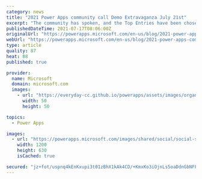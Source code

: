 ```yaml
---
category: news
title: "2021 Power Apps community call Demo Extravaganza July 21st"
excerpt: "The community has spoken, and the Top Entries have been chosen!  The July 2021 Power Apps community call is your chance to see these Power Apps artisans show off their creations and discuss how they built these amazing samples!"
publishedDateTime: 2021-07-17T08:06:00Z
originalUrl: "https://powerapps.microsoft.com/en-us/blog/2021-power-apps-community-call-demo-extravaganza-july-21st/"
webUrl: "https://powerapps.microsoft.com/en-us/blog/2021-power-apps-community-call-demo-extravaganza-july-21st/"
type: article
quality: 87
heat: 88
published: true

provider:
  name: Microsoft
  domain: microsoft.com
  images:
    - url: "https://everyday-cc.github.io/powerapps/assets/images/organizations/microsoft.com-50x50.jpg"
      width: 50
      height: 50

topics:
  - Power Apps

images:
  - url: "https://powerapps.microsoft.com/images/shared/social/social-share-post-ignite.png"
    width: 1200
    height: 630
    isCached: true

secured: "jz+fot/uspnq4kEnKxupi3t01zBhX1kAk4CD/+KmxKo3iOjnLs5oaDdnGbNFFOR16eB9N0AGzenB2cEAC5ahzkpIgQhr/XSrpv86M6XbkGEUD3an627gJPV6D3EiIEQndF3sM0Kin9hMturGb2/bAVvA0n6hLUbNcw8xc4SaXmA0HrPFKEacAFl6Plb313xPwnOwagRZ5qH1GSpZ4MacOpnS8q0Mf33rJmQ4J7OzB+JiKKKTI8YNnuz0TGWIjAa/ydulGcd5UjjGi7mv+N5TRUocpz25EYCF6uCAdzv1dGbkcZqa6VOyxR0HVb/bfBEUNkqAbbTCIRst/JWFd0/J2n5fRgv4pADGcy03NQJvZrk=;kJ9PgMy6KgmVpAvN2RurWQ=="
---
```


